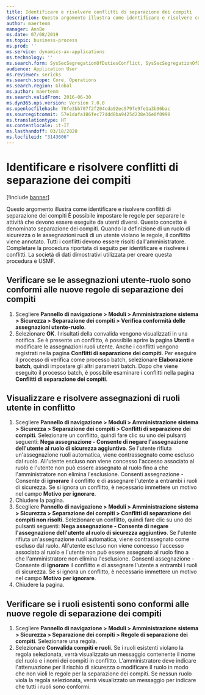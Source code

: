 ```yaml
---
title: Identificare e risolvere conflitti di separazione dei compiti
description: Questo argomento illustra come identificare e risolvere conflitti di separazione dei compiti
author: maertenm
manager: AnnBe
ms.date: 07/08/2019
ms.topic: business-process
ms.prod: ''
ms.service: dynamics-ax-applications
ms.technology: ''
ms.search.form: SysSecSegregationOfDutiesConflict, SysSecSegregationOfDutiesRule
audience: Application User
ms.reviewer: sericks
ms.search.scope: Core, Operations
ms.search.region: Global
ms.author: maertenm
ms.search.validFrom: 2016-06-30
ms.dyn365.ops.version: Version 7.0.0
ms.openlocfilehash: 70fe3bb707f2f204cda92ec979fe9fe1a3b96bac
ms.sourcegitcommit: 57e1dafa186fec77ddd8ba9425d238e36e0f0998
ms.translationtype: HT
ms.contentlocale: it-IT
ms.lasthandoff: 03/18/2020
ms.locfileid: "3143606"
---
```

# <a name="identify-and-resolve-conflicts-in-segregation-of-duties"></a>Identificare e risolvere conflitti di separazione dei compiti

[!include [banner](../../includes/banner.md)]

Questo argomento illustra come identificare e risolvere conflitti di separazione dei compiti È possibile impostare le regole per separare le attività che devono essere eseguite da utenti diversi. Questo concetto è denominato separazione dei compiti. Quando la definizione di un ruolo di sicurezza o le assegnazioni ruoli di un utente violano le regole, il conflitto viene annotato. Tutti i conflitti devono essere risolti dall'amministratore. Completare la procedura riportata di seguito per identificare e risolvere i conflitti. La società di dati dimostrativi utilizzata per creare questa procedura è USMF.


## <a name="verify-whether-user-role-assignments-comply-with-new-rules-for-segregation-of-duties"></a>Verificare se le assegnazioni utente-ruolo sono conformi alle nuove regole di separazione dei compiti
1. Scegliere **Pannello di navigazione > Moduli > Amministrazione sistema > Sicurezza > Separazione dei compiti > Verifica conformità delle assegnazioni utente-ruolo**.
2. Selezionare **OK**. I risultati della convalida vengono visualizzati in una notifica. Se è presente un conflitto, è possibile aprire la pagina **Utenti** e modificare le assegnazioni ruoli utente. Anche i conflitti vengono registrati nella pagina **Conflitti di separazione dei compiti**. Per eseguire il processo di verifica come processo batch, selezionare **Elaborazione batch**, quindi impostare gli altri parametri batch. Dopo che viene eseguito il processo batch, è possibile esaminare i conflitti nella pagina **Conflitti di separazione dei compiti**.  

## <a name="view-and-resolve-conflicting-user-role-assignments"></a>Visualizzare e risolvere assegnazioni di ruoli utente in conflitto
1. Scegliere **Pannello di navigazione > Moduli > Amministrazione sistema > Sicurezza > Separazione dei compiti > Conflitti di separazione dei compiti**. Selezionare un conflitto, quindi fare clic su uno dei pulsanti seguenti: **Nega assegnazione - Consente di negare l'assegnazione dell'utente al ruolo di sicurezza aggiuntivo**. Se l'utente rifiuta un'assegnazione ruoli automatica, viene contrassegnato come escluso dal ruolo. All'utente escluso non viene concesso l'accesso associato al ruolo e l'utente non può essere assegnato al ruolo fino a che l'amministratore non elimina l'esclusione. Consenti assegnazione - Consente di **ignorare** il conflitto e di assegnare l'utente a entrambi i ruoli di sicurezza. Se si ignora un conflitto, è necessario immettere un motivo nel campo **Motivo per ignorare**.  
2. Chiudere la pagina.
3. Scegliere **Pannello di navigazione > Moduli > Amministrazione sistema > Sicurezza > Separazione dei compiti > Conflitti di separazione dei compiti non risolti**. Selezionare un conflitto, quindi fare clic su uno dei pulsanti seguenti: **Nega assegnazione - Consente di negare l'assegnazione dell'utente al ruolo di sicurezza aggiuntivo**. Se l'utente rifiuta un'assegnazione ruoli automatica, viene contrassegnato come escluso dal ruolo. All'utente escluso non viene concesso l'accesso associato al ruolo e l'utente non può essere assegnato al ruolo fino a che l'amministratore non elimina l'esclusione. Consenti assegnazione - Consente di **ignorare** il conflitto e di assegnare l'utente a entrambi i ruoli di sicurezza. Se si ignora un conflitto, è necessario immettere un motivo nel campo **Motivo per ignorare**.    
4. Chiudere la pagina.

## <a name="verify-whether-existing-roles-comply-with-new-rules-for-segregation-of-duties"></a>Verificare se i ruoli esistenti sono conformi alle nuove regole di separazione dei compiti
1. Scegliere **Pannello di navigazione > Moduli > Amministrazione sistema > Sicurezza > Separazione dei compiti > Regole di separazione dei compiti**. Selezionare una regola.  
2. Selezionare **Convalida compiti e ruoli**. Se i ruoli esistenti violano la regola selezionata, verrà visualizzato un messaggio contenente il nome del ruolo e i nomi dei compiti in conflitto. L'amministratore deve indicare l'attenuazione per il rischio di sicurezza o modificare il ruolo in modo che non violi le regole per la separazione dei compiti. Se nessun ruolo viola la regola selezionata, verrà visualizzato un messaggio per indicare che tutti i ruoli sono conformi.  

